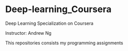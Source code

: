 # Deep-learning_Coursera

Deep Learning Specialization on Coursera

Instructor: Andrew Ng

This repositories consists my programming assignments
